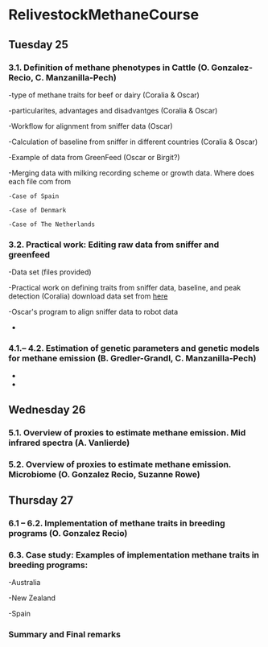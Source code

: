 # RelivestockMethaneCourse

## Tuesday 25

### 3.1. Definition of methane phenotypes in Cattle (O. Gonzalez-Recio, C. Manzanilla-Pech)

  -type of methane traits for beef or dairy (Coralia & Oscar)
  
  -particularites, advantages and disadvantges (Coralia & Oscar)
  
  -Workflow for alignment from sniffer data (Oscar)
  
  -Calculation of baseline from sniffer in different countries (Coralia & Oscar)
  
  -Example of data from GreenFeed (Oscar or Birgit?)
  
  -Merging data with milking recording scheme or growth data. Where does each file com from
  
    -Case of Spain
    
    -Case of Denmark
    
    -Case of The Netherlands
  
### 3.2. Practical work: Editing raw data from sniffer and greenfeed

  -Data set (files provided)
  
  -Practical work on defining traits from sniffer data, baseline, and peak detection (Coralia)
  download data set from [here](data/output.txt.zip)
  
  -Oscar's program to align sniffer data to robot data
  
  -

### 4.1.– 4.2. Estimation of genetic parameters and genetic models for methane emission (B. Gredler-Grandl, C. Manzanilla-Pech)

-

-

## Wednesday 26

### 5.1. Overview of proxies to estimate methane emission. Mid infrared spectra (A. Vanlierde)

### 5.2. Overview of proxies to estimate methane emission. Microbiome (O. Gonzalez Recio, Suzanne Rowe)

## Thursday 27

### 6.1 – 6.2. Implementation of methane traits in breeding programs (O. Gonzalez Recio)

### 6.3. Case study: Examples of implementation methane traits in breeding programs: 
  
  -Australia
  
  -New Zealand
  
  -Spain

### Summary and Final remarks



